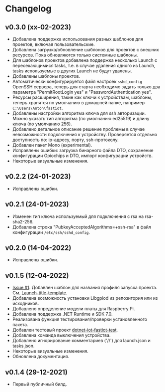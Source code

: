 # Changelog

## v0.3.0 (xx-02-2023)

- Добавлена поддержка использования разных шаблонов для проектов, включая пользовательские.
- Добавлена загрузка/обновление шаблонов для проектов с внешних ресурсов. Пока обновляются только системные шаблоны.
- Для шаблонов проектов добавлена поддержка несколько Launch с пересекающимися tasks, т.е. в случае удаления одного из Launch, tasks используемые в других Launch не будут удалены.
- Добавлены шаблоны проектов.
- Автоматически конфигурируется файл настроек `sshd_config` OpenSSH сервера, теперь для старта необходимо задать только два параметра "PermitRootLogin yes" и "PasswordAuthentication yes".
- Ресурсы расширения, такие как ключи к устройствам, шаблоны, теперь хранятся по умолчанию в домашней папке, например `C:\Users\Anton\fastiot`.
- Добавлены настройки алгоритма ключа для ssh авторизации. Можно указать тип алгоритма (по умолчанию ed25519) и длину ключа (по умолчанию 256).
- Добавлено детальное описание решение проблемы в случае невозможности подключения к устройству. Проверяется отдельно доступность по: ip-адресу, порту, ssh-протоколу.
- Добавлен пакет Mono (experimental).
- Исправлены ошибки: загрузка бинарного файла DTO, сохранение конфигурации Gpiochips и DTO, импорт конфигурации устройств.
- Некоторые визуальные изменения.

## v0.2.2 (24-01-2023)

- Исправлены ошибки.

## v0.2.1 (24-01-2023)

- Изменен тип ключа используемый для подключения с rsa на rsa-sha2-256.
- Добавлена строка "PubkeyAcceptedAlgorithms=+ssh-rsa" в файл конфигурации `/etc/ssh/sshd_config`.

## v0.2.0 (14-04-2022)

- Исправлены ошибки.

## v0.1.5 (12-04-2022)

- [Issue #1](https://github.com/devdotnetorg/vscode-extension-dotnet-fastiot/issues/1 "Issue #1"). Добавлен шаблон для названия профиля запуска проекта. См. [Launch-title-template](https://github.com/devdotnetorg/vscode-extension-dotnet-fastiot/blob/master/docs/Launch-title-template.md "Launch-title-template").
- Добавлена возможность установки Libgpiod из репозитория или из исходников.
- Добавлено определение модели платы для Raspberry Pi.
- Добавлена поддержка .NET Runtime и SDK 7.0.
- Реализована функция тестирования/проверки установленного пакета.
- Добавлен тестовый проект [dotnet-iot-fastiot-test](https://github.com/devdotnetorg/vscode-extension-dotnet-fastiot/tree/master/Samples/dotnet-iot-fastiot-test "dotnet-iot-fastiot-test").
- Добавлена команда выключения устройства.
- Добавлено игнорирование комментариев ('//') для launch.json и tasks.json.
- Некоторые визуальные изменения.
- Обновлена документация.

## v0.1.4 (29-12-2021)

- Первый публичный билд.
